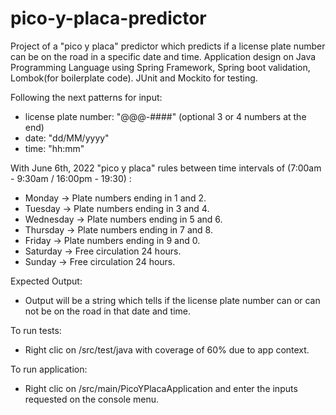 # pico-y-placa-predictor
Project of a "pico y placa" predictor which predicts if a license plate number can be on the road in a specific date and time.
Application design on Java Programming Language using Spring Framework, Spring boot validation, Lombok(for boilerplate code). 
JUnit and Mockito for testing.

Following the next patterns for input:
  - license plate number: "@@@-####" (optional 3 or 4 numbers at the end)
  - date: "dd/MM/yyyy" 
  - time: "hh:mm"

With June 6th, 2022 "pico y placa" rules between time intervals of (7:00am - 9:30am / 16:00pm - 19:30) :
  - Monday -> Plate numbers ending in 1 and 2.
  - Tuesday -> Plate numbers ending in 3 and 4.
  - Wednesday -> Plate numbers ending in 5 and 6.
  - Thursday -> Plate numbers ending in 7 and 8.
  - Friday -> Plate numbers ending in 9 and 0.
  - Saturday -> Free circulation 24 hours.
  - Sunday -> Free circulation 24 hours.

Expected Output:
  - Output will be a string which tells if the license plate number can or can not be on the road in that date and time.

To run tests:
  - Right clic on /src/test/java with coverage of 60% due to app context.
 
To run application:
  - Right clic on /src/main/PicoYPlacaApplication and enter the inputs requested on the console menu.
